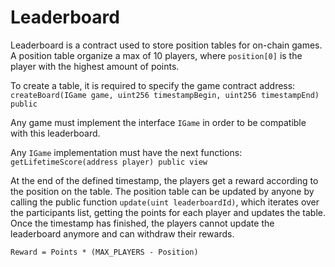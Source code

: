 # Leaderboard
Leaderboard is a contract used to store position tables for on-chain games. 
A position table organize a max of 10 players, where `position[0]` is the player with the highest amount of points. 

To create a table, it is required to specify the game contract address:
`createBoard(IGame game, uint256 timestampBegin, uint256 timestampEnd) public`

Any game must implement the interface `IGame` in order to be compatible with this leaderboard. 


Any `IGame` implementation must have the next functions:
`getLifetimeScore(address player) public view`

At the end of the defined timestamp, the players get a reward according to the position on the table.
The position table can be updated by anyone by calling the public function `update(uint leaderboardId)`, 
which iterates over the participants list, getting the points for each player and updates the table.
Once the timestamp has finished, the players cannot update the leaderboard anymore and can withdraw their rewards.

`Reward = Points * (MAX_PLAYERS - Position)`
